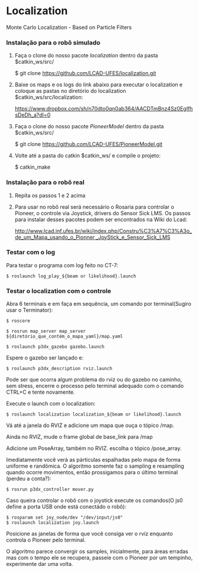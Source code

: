 # Localization
Monte Carlo Localization - Based on Particle Filters

### Instalação para o robô simulado

1. Faça o clone do nosso pacote *localization* dentro da pasta $catkin_ws/src/

    $ git clone https://github.com/LCAD-UFES/localization.git

2. Baixe os maps e os logs do link abaixo para executar o localization e coloque as pastas no diretório do localization $catkin_ws/src/localization:

    https://www.dropbox.com/sh/n70dto0qn0ab364/AACDTmBnz4Sz0EgIfhsDeDh_a?dl=0

3.  Faça o clone do nosso pacote *PioneerModel* dentro da pasta $catkin_ws/src/

    $ git clone https://github.com/LCAD-UFES/PioneerModel.git

4. Volte até a pasta do catkin $catkin_ws/ e compile o projeto:

    $ catkin_make

### Instalação para o robô real

1. Repita os passos 1 e 2 acima

2. Para usar no robô real será necessário o Rosaria para controlar o Pioneer, o controle via Joystick, drivers do Sensor Sick LMS.
    Os passos para instalar desses pacotes podem ser encontrados na Wiki do Lcad:
    
    http://www.lcad.inf.ufes.br/wiki/index.php/Constru%C3%A7%C3%A3o_de_um_Mapa_usando_o_Pionner,_JoyStick_e_Sensor_Sick_LMS
    
### Testar com o log

Para testar o programa com log feito no CT-7:

    $ roslaunch log_play_${beam or likelihood}.launch


### Testar o localization com o controle

Abra 6 terminais e em faça em sequência, um comando por terminal(Sugiro usar o Terminator):

    $ roscore

    $ rosrun map_server map_server ${diretório_que_contém_o_mapa_yaml}/map.yaml

    $ roslaunch p3dx_gazebo gazebo.launch

Espere o gazebo ser lançado e:

    $ roslaunch p3dx_description rviz.launch

Pode ser que ocorra algum problema do rviz ou do gazebo no caminho, sem stress, encerre o processo pelo terminal adequado com o comando CTRL+C e tente novamente.

Execute o launch com o localization:

    $ roslaunch localization localization_${beam or likelihood}.launch

Vá até a janela do RVIZ e adicione um mapa que ouça o tópico /map.

Ainda no RVIZ, mude o frame global de base_link para /map

Adicione um PoseArray, também no RVIZ. escolha o tópico /pose_array.

Imediatamente você verá as párticulas espalhadas pelo mapa de forma uniforme e randômica. O algoritmo somente faz o sampling e resampling quando ocorre movimentos, então prossigamos para o último terminal (perdeu a conta?):

    $ rosrun p3dx_controller mover.py
    
Caso queira controlar o robô com o joystick execute os comandos(O js0 define a porta USB onde está conectádo o robô):

    $ rosparam set joy_node/dev "/dev/input/js0"
    $ roslaunch localization joy.launch

Posicione as janelas de forma que você consiga ver o rviz enquanto controla o Pioneer pelo terminal.

O algoritmo parece convergir os samples, inicialmente, para áreas erradas mas com o tempo ele se recupera, passeie com o Pioneer por um tempinho, experimente dar uma volta.

